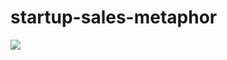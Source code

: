 # startup-sales-metaphor

![]('https://github.com/kevin11h/startup-sales-metaphor/blob/master/mentor.PNG')
